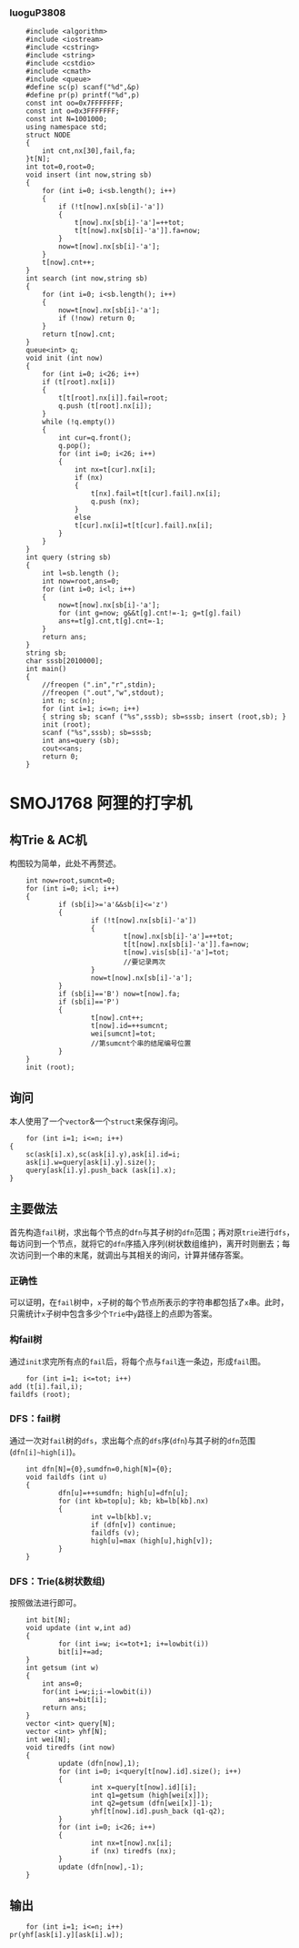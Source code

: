 ### luoguP3808

        #include <algorithm>
        #include <iostream>
        #include <cstring>
        #include <string>
        #include <cstdio>
        #include <cmath>
        #include <queue>
        #define sc(p) scanf("%d",&p)
        #define pr(p) printf("%d",p)
        const int oo=0x7FFFFFFF;
        const int o=0x3FFFFFFF;
        const int N=1001000;
        using namespace std;
        struct NODE
        {
            int cnt,nx[30],fail,fa;
        }t[N];
        int tot=0,root=0;
        void insert (int now,string sb)
        {
            for (int i=0; i<sb.length(); i++)
            {
                if (!t[now].nx[sb[i]-'a'])
                {
                    t[now].nx[sb[i]-'a']=++tot;
                    t[t[now].nx[sb[i]-'a']].fa=now;
                }
                now=t[now].nx[sb[i]-'a'];
            }
            t[now].cnt++;
        }
        int search (int now,string sb)
        {
            for (int i=0; i<sb.length(); i++)
            {
                now=t[now].nx[sb[i]-'a'];
                if (!now) return 0;
            }
            return t[now].cnt;
        }
        queue<int> q;
        void init (int now)
        {
            for (int i=0; i<26; i++)
            if (t[root].nx[i])
            {
                t[t[root].nx[i]].fail=root;
                q.push (t[root].nx[i]);
            }
            while (!q.empty())
            {
                int cur=q.front();
                q.pop();
                for (int i=0; i<26; i++)
                {
                    int nx=t[cur].nx[i];
                    if (nx)
                    {
                        t[nx].fail=t[t[cur].fail].nx[i];
                        q.push (nx);
                    }
                    else
                    t[cur].nx[i]=t[t[cur].fail].nx[i];
                }
            }
        }
        int query (string sb)
        {
            int l=sb.length ();
            int now=root,ans=0;
            for (int i=0; i<l; i++)
            {
                now=t[now].nx[sb[i]-'a'];
                for (int g=now; g&&t[g].cnt!=-1; g=t[g].fail)
                ans+=t[g].cnt,t[g].cnt=-1;
            }
            return ans;
        }
        string sb;
        char sssb[2010000];
        int main()
        {
            //freopen (".in","r",stdin);
            //freopen (".out","w",stdout);
            int n; sc(n);
            for (int i=1; i<=n; i++)
            { string sb; scanf ("%s",sssb); sb=sssb; insert (root,sb); }
            init (root);
            scanf ("%s",sssb); sb=sssb;
            int ans=query (sb);
            cout<<ans;
            return 0;
        }
        
# SMOJ1768 阿狸的打字机
## 构Trie & AC机
构图较为简单，此处不再赘述。

        int now=root,sumcnt=0;
        for (int i=0; i<l; i++)
        {
                if (sb[i]>='a'&&sb[i]<='z')
                {
                        if (!t[now].nx[sb[i]-'a'])
                        {
                                t[now].nx[sb[i]-'a']=++tot;
                                t[t[now].nx[sb[i]-'a']].fa=now;
                                t[now].vis[sb[i]-'a']=tot;
                                //要记录两次 
                        }
                        now=t[now].nx[sb[i]-'a'];
                }
                if (sb[i]=='B') now=t[now].fa;
                if (sb[i]=='P')
                {
                        t[now].cnt++;
                        t[now].id=++sumcnt;
                        wei[sumcnt]=tot;
                        //第sumcnt个串的结尾编号位置 
                }
        }
        init (root);
	
## 询问
本人使用了一个`vector`&一个`struct`来保存询问。

        for (int i=1; i<=n; i++)
	{
		sc(ask[i].x),sc(ask[i].y),ask[i].id=i;
		ask[i].w=query[ask[i].y].size();
		query[ask[i].y].push_back (ask[i].x);
	}


## 主要做法
首先构造`fail`树，求出每个节点的d`fn`与其子树的`dfn`范围；再对原`trie`进行`dfs`，每访问到一个节点，就将它的`dfn`序插入序列(树状数组维护)，离开时则删去；每次访问到一个串的末尾，就调出与其相关的询问，计算并储存答案。
### 正确性
可以证明，在`fail`树中，`x`子树的每个节点所表示的字符串都包括了`x`串。此时，只需统计`x`子树中包含多少个`Trie`中`y`路径上的点即为答案。
### 构fail树
通过`init`求完所有点的`fail`后，将每个点与`fail`连一条边，形成`fail`图。

        for (int i=1; i<=tot; i++)
	add (t[i].fail,i);
	faildfs (root);
	
### DFS：fail树
通过一次对`fail`树的`dfs`，求出每个点的`dfs`序(`dfn`)与其子树的`dfn`范围(`dfn[i]~high[i]`)。

        int dfn[N]={0},sumdfn=0,high[N]={0};
        void faildfs (int u)
        {
                dfn[u]=++sumdfn; high[u]=dfn[u];
                for (int kb=top[u]; kb; kb=lb[kb].nx)
                {
                        int v=lb[kb].v;
                        if (dfn[v]) continue;
                        faildfs (v);
                        high[u]=max (high[u],high[v]);
                }
        }
	
### DFS：Trie(&树状数组)
按照做法进行即可。

        int bit[N];
        void update (int w,int ad)
        {
                for (int i=w; i<=tot+1; i+=lowbit(i))
                bit[i]+=ad;
        }
        int getsum (int w)
        {
            int ans=0;
            for(int i=w;i;i-=lowbit(i))
                ans+=bit[i];
            return ans;
        }
        vector <int> query[N];
        vector <int> yhf[N];
        int wei[N];
        void tiredfs (int now)
        {
                update (dfn[now],1);
                for (int i=0; i<query[t[now].id].size(); i++)
                {
                        int x=query[t[now].id][i];
                        int q1=getsum (high[wei[x]]);
                        int q2=getsum (dfn[wei[x]]-1);
                        yhf[t[now].id].push_back (q1-q2);
                }
                for (int i=0; i<26; i++)
                {
                        int nx=t[now].nx[i];
                        if (nx) tiredfs (nx);
                }
                update (dfn[now],-1);
        }
        
## 输出

        for (int i=1; i<=n; i++)
	pr(yhf[ask[i].y][ask[i].w]);
